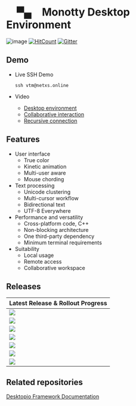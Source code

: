 #  ▀▄ Monotty Desktop Environment

![image](https://dice.netxs.online/cloud/vtm/mde_banner_v1.06.png)
[![HitCount](https://views.whatilearened.today/views/github/netxs-group/VTM.svg)](https://github.com/netxs-group/VTM)
[![Gitter](https://badges.gitter.im/netxs-group/VTM.svg)](https://gitter.im/netxs-group/VTM?utm_source=badge&utm_medium=badge&utm_campaign=pr-badge)

## Demo

- Live SSH Demo  
    
     `ssh vtm@netxs.online`  
      
- Video
  - [Desktop environment](https://youtu.be/fLumnSctakY)
  - [Collaborative interaction](https://youtu.be/0zU4e5Vam8c)
  - [Recursive connection](https://youtu.be/Fm5X75sO62c)

## Features

- User interface
  - True color
  - Kinetic animation
  - Multi-user aware
  - Mouse chording  
- Text processing
  - Unicode clustering
  - Multi-cursor workflow
  - Bidirectional text
  - UTF-8 Everywhere
- Performance and versatility
  - Cross-platform code, C++
  - Non-blocking architecture
  - One third-party dependency
  - Minimum terminal requirements
- Suitability
  - Local usage
  - Remote access
  - Сollaborative workspace

## Releases

| Latest Release & Rollout Progress |
|-----------------------------------|
| [![](https://dice.netxs.online/cloud/vtm/status/macos-11.0)](https://github.com/netxs-group/VTM/releases) |
| [![](https://dice.netxs.online/cloud/vtm/status/macos-10.15)](https://github.com/netxs-group/VTM/releases) |
| [![](https://dice.netxs.online/cloud/vtm/status/windows-2019)](https://github.com/netxs-group/VTM/releases) |
| [![](https://dice.netxs.online/cloud/vtm/status/windows-10)](https://github.com/netxs-group/VTM/releases) |
| [![](https://dice.netxs.online/cloud/vtm/status/ubuntu-20)](https://github.com/netxs-group/VTM/releases) |
| [![](https://dice.netxs.online/cloud/vtm/status/ubuntu-18)](https://github.com/netxs-group/VTM/releases) |
| [![](https://dice.netxs.online/cloud/vtm/status/ubuntu-16)](https://github.com/netxs-group/VTM/releases) |

## Related repositories

[Desktopio Framework Documentation](https://github.com/netxs-group/Desktopio-Docs)
